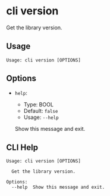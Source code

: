 
# cli version

Get the library version.

## Usage

```
Usage: cli version [OPTIONS]
```

## Options
* `help`:
  * Type: BOOL
  * Default: `false`
  * Usage: `--help`

  Show this message and exit.



## CLI Help

```
Usage: cli version [OPTIONS]

  Get the library version.

Options:
  --help  Show this message and exit.
```

